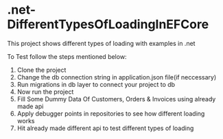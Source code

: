 # .net-DifferentTypesOfLoadingInEFCore
This project shows different types of loading with examples in .net

To Test follow the steps mentioned below:
1) Clone the project
2) Change the db connection string in application.json file(if neccessary)
3) Run migrations in db layer to connect your project to db
4) Now run the project
5) Fill Some Dummy Data Of Customers, Orders & Invoices using already made api
6) Apply debugger points in repositories to see how different loading works
7) Hit already made different api to test different types of loading
